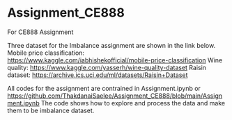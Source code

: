 # Assignment_CE888

For CE888 Assignment

Three dataset for the Imbalance assignment are shown in the link below.
Mobile price classification: https://www.kaggle.com/iabhishekofficial/mobile-price-classification
Wine quality: https://www.kaggle.com/yasserh/wine-quality-dataset
Raisin dataset: https://archive.ics.uci.edu/ml/datasets/Raisin+Dataset

All codes for the assignment are contrained in Assignment.ipynb or https://github.com/ThakdanaiSaelee/Assignment_CE888/blob/main/Assignment.ipynb
The code shows how to explore and process the data and make them to be imbalance dataset.
